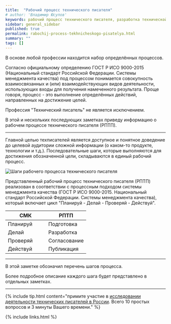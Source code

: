 ```yaml
---
title:  "Рабочий процесс технического писателя"
# author: 'Владимир Юсупов'
keywords: рабочий процесс технического писателя, разработка технической документации, техписатель, блог технического писателя, технический писатель москва
sidebar: general_sidebar
published: true
permalink: rabochij-process-tekhnicheskogo-pisatelya.html
summary: ""
tags: []
---
```


В основе любой профессии находится набор определённых процессов. 

Согласно официальному определению ГОСТ Р ИСО 9000-2015 (Национальный стандарт Российской Федерации. Системы менеджмента качества) под процессом понимается совокупность взаимосвязанных и (или) взаимодействующих видов деятельности, использующих входы для получения намеченного результата. Проще говоря, процесс - это выполнение определённых действий, направленных на достижение целей.

Профессия "Технический писатель" не является исключением. 

В этой и нескольких последующих заметках приведу информацию о рабочем процессе технического писателя (РПТП).

***

Главной целью техписателей является доступное и понятное доведение до целевой аудитории сложной информации (о каком-то продукте, технологии и т.д.). Последовательные шаги, которые выполняются для достижения обозначенной цели, складываются в единый рабочий процесс.

<p><img src="{{ "images/shagi-rabochego-processa-tekhnicheskogo-pisatelya.png" }}" alt="Шаги рабочего процесса технического писателя"/></p>

Представленный рабочий процесс технического писателя (РПТП) реализован в соответствии с процессным подходом системы менеджмента качества (ГОСТ Р ИСО 9000-2015. Национальный стандарт Российской Федерации. Системы менеджмента качества), который включает цикл "Планируй - Делай - Проверяй - Действуй". 

<table>
<colgroup>
<col width="50%" />
<col width="50%" />
</colgroup>
<thead>
<tr class="header">
<th>СМК</th>
<th>РПТП</th>
</tr>
</thead>
<tbody>
<tr>
<td markdown="span">Планируй</td>
<td markdown="span">Подготовка</td>
</tr>
<tr>
<td markdown="span">Делай</td>
<td markdown="span">Разработка</td>
</tr>
<tr>
<td markdown="span">Проверяй</td>
<td markdown="span">Согласование</td>
</tr>
<tr>
<td markdown="span">Действуй</td>
<td markdown="span">Публикация</td>
</tr>
</tbody>
</table>

***

В этой заметке обозначил перечень шагов процесса.

Более подробное описание каждого шага будет представлено в отдельных заметках. 

***

{% include tip.html content="примите участие в [исследовании деятельности технических писателей в России](https://techwritex.ru/survey.html). Всего 10 простых вопросов и 3 минуты Вашего времени." %}

{% include links.html %}
